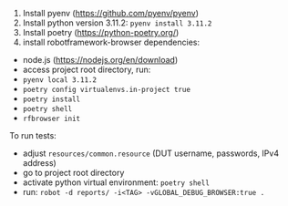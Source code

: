 1. Install pyenv (https://github.com/pyenv/pyenv)
2. Install python version 3.11.2: `pyenv install 3.11.2`
3. Install poetry (https://python-poetry.org/)
4. install robotframework-browser dependencies:
* node.js (https://nodejs.org/en/download)
* access project root directory, run:
* `pyenv local 3.11.2`
* `poetry config virtualenvs.in-project true`
* `poetry install`
* `poetry shell`
* `rfbrowser init`

To run tests:
* adjust `resources/common.resource` (DUT username, passwords, IPv4 address)
* go to project root directory
* activate python virtual environment: `poetry shell` 
* run: `robot -d reports/ -i<TAG> -vGLOBAL_DEBUG_BROWSER:true .`
